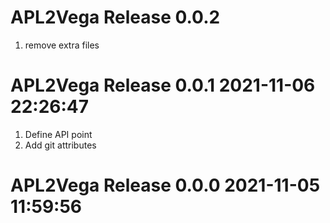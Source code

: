 # APL2Vega Release 0.0.2                    
1. remove extra files

# APL2Vega Release 0.0.1 2021-11-06 22:26:47
1. Define API point
2. Add git attributes

# APL2Vega Release 0.0.0 2021-11-05 11:59:56
